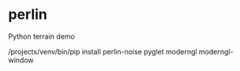 # perlin
Python terrain demo

/projects/venv/bin/pip install perlin-noise pyglet moderngl moderngl-window

